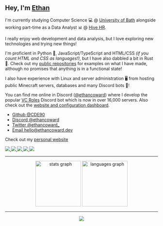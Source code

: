 ## Hey, I'm [Ethan](https://ethancoward.dev)

I'm currently studying Computer Science 💻 @ [University of Bath](https://www.bath.ac.uk/) alongside working part-time as a Data Analyst 📊 @ [Hive HR](https://www.hive.hr/).

I really enjoy web development and data analysis, but I love exploring new technologies and trying new things!

I'm proficient in Python 🐍, JavaScript/TypeScript and HTML/CSS *(if you count HTML and CSS as languages!)*, but I have also dabbled a bit in Rust 🦀. Check out my [public repositories](https://github.com/CDE90?tab=repositories) for examples on what I have made, although no promises that anything is in a functional state! 

I also have experience with Linux and server administration 🖥️ from hosting public Minecraft servers, databases and many Discord bots 🤖!

You can find me online in Discord ([@ethancoward](https://discordapp.com/users/652797071623192576)) where I develop the popular [VC Roles](https://github.com/CDE90/VCRoles) Discord bot which is now in over 16,000 servers. Also check out the [website and configuration dashboard](https://vcroles.com).

- [Github @CDE90](https://github.com/CDE90)
- [Discord @ethancoward](https://discordapp.com/users/652797071623192576)
- [Twitter @ethancoward_](https://twitter.com/ethancoward_)
- [Email hello@ethancoward.dev](mailto:hello@ethancoward.dev)

Check out my [personal website](https://ethancoward.dev/)

<a href="https://www.linkedin.com/in/ethan-coward/">
<img src="https://img.shields.io/badge/LinkedIn-0077B5?style=for-the-badge&logo=linkedin&logoColor=white" />
</a> 
<a href="mailto:hello@ethancoward.dev">
<img src="https://img.shields.io/badge/Gmail-D14836?style=for-the-badge&logo=gmail&logoColor=white" />
</a> 
<a href="https://buymeacoffee.com/ethancoward">
<img src="https://img.shields.io/badge/Buy_Me_A_Coffee-FFDD00?style=for-the-badge&logo=buy-me-a-coffee&logoColor=black" />
</a> 
<a href="https://discordapp.com/users/652797071623192576">
<img src="https://img.shields.io/badge/Discord-5865F2?style=for-the-badge&logo=discord&logoColor=white" />
</a> 
<a href="https://github.com/CDE90">
<img src="https://img.shields.io/badge/GitHub-100000?style=for-the-badge&logo=github&logoColor=white" /> 
</a>

---

<div align="center">
  <img src="https://stats.ethancoward.dev/api?hide_title=false&hide_rank=false&show_icons=true&include_all_commits=true&count_private=true&disable_animations=false&theme=github_dark&locale=en&hide_border=false&username=CDE90" height="150" alt="stats graph"  />
  <img src="https://stats.ethancoward.dev/api/top-langs?locale=en&hide_title=false&layout=compact&card_width=320&langs_count=5&theme=github_dark&hide_border=false&username=CDE90" height="150" alt="languages graph"  />
</div>

---

<div align="center">
  <img src="https://profile-counter.glitch.me/CDE90/count.svg?"  />
</div>
